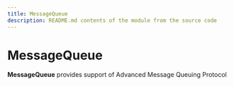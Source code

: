 ```yaml
---
title: MessageQueue
description: README.md contents of the module from the source code
---
```


# MessageQueue

**MessageQueue** provides support of Advanced Message Queuing Protocol
